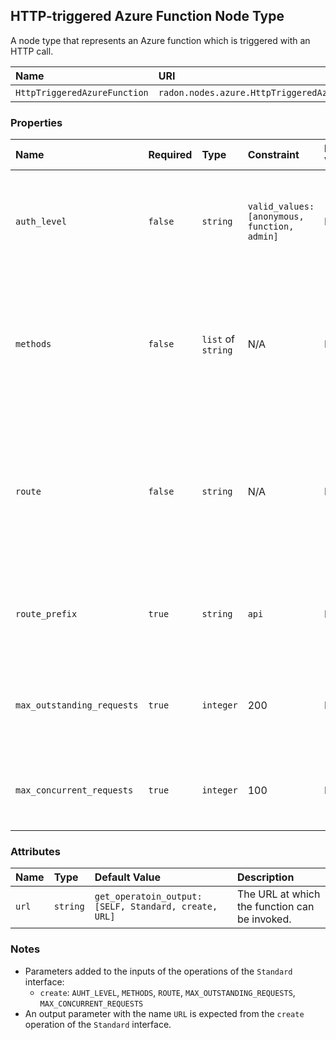 ## HTTP-triggered Azure Function Node Type

A node type that represents an Azure function which is triggered with an HTTP call.

| Name | URI | Version | Derived From |
|:---- |:--- |:------- |:------------ |
| `HttpTriggeredAzureFunction` | `radon.nodes.azure.HttpTriggeredAzureFunction` | 1.0.0 | `radon.nodes.azure.AzureFunction` |

### Properties

| Name | Required | Type | Constraint | Default Value | Description |
|:---- |:-------- |:---- |:---------- |:------------- |:----------- |
|`auth_level`| `false` | `string` | `valid_values: [anonymous, function, admin]` | N/A | Determines what keys, if any, need to be present on the request in order to invoke the function.|
|`methods`| `false` | `list` of `string` | N/A | N/A | An array of the HTTP methods to which the function responds. If not specified, the function responds to all HTTP methods. |
|`route` | `false` | `string` | N/A | N/A | Defines the route template, controlling to which request URLs your function responds. The default value if none is provided is `function_name`.|
|`route_prefix` | `true` | `string` | `api` | N/A | The route prefix that applies to all routes. Use an empty string to remove the default prefix. |
|`max_outstanding_requests` | `true` | `integer` | 200 | N/A | The maximum number of outstanding requests that are held at any given time. |
|`max_concurrent_requests` | `true` | `integer` | 100 | N/A | The maximum number of http functions that will be executed in parallel.  |

### Attributes

| Name | Type | Default Value | Description |
|:---- |:---- |:------------- |:----------- |
|`url`| `string` | `get_operatoin_output: [SELF, Standard, create, URL]` | The URL at which the function can be invoked. |

### Notes

* Parameters added to the inputs of the operations of the `Standard` interface:
    * `create`: `AUHT_LEVEL`, `METHODS`, `ROUTE`, `MAX_OUTSTANDING_REQUESTS`, `MAX_CONCURRENT_REQUESTS`
* An output parameter with the name `URL` is expected from the `create` operation of the `Standard` interface.

